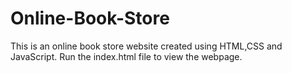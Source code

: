 # Online-Book-Store
This is an online book store website created using HTML,CSS and JavaScript.
Run the index.html file to view the webpage.
